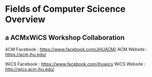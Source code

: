 # Fields of Computer Scicence Overview
## a ACMxWiCS Workshop Collaboration

ACM Facebook : https://www.facebook.com/JHUACM/ 
ACM Website : https://acm.jhu.edu/ 

WiCS Facebook : https://www.facebook.com/jhuwics
WiCS Website : http://wics.acm.jhu.edu/
